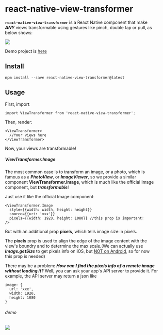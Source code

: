 # react-native-view-transformer

**`react-native-view-transformer`** is a React Native component that make ***ANY*** views transformable using gestures like pinch, double tap or pull, as below shows:

![](./demo/1.gif)

Demo project is [here](https://github.com/yoaicom/react-native-demo/tree/react-native-view-transformer)

## Install

`npm install --save react-native-view-transformer@latest`

## Usage

First, import:

```
import ViewTransformer from 'react-native-view-transformer';
```

Then, render:

```
<ViewTransformer>
  //Your views here
</ViewTransformer>
```

Now, your views are transformable!

##### ViewTransformer.Image

The most common case is to transform an image, or a photo, which is famous as a ***PhotoView***, or ***ImageViewer***, so we provide a similar component **ViewTransformer.Image**, which is much like the official Image component, but ***transformable***!

 Just use it like the official Image component:

```
<ViewTransformer.Image
  style={{width: width, height: height}}
  source={{uri: 'xxx'}}
  pixels={{width: 1920, height: 1080}} //this prop is important!
/>
```

But with an additional prop **pixels**, which tells image size in pixels. 

The **pixels** prop is used to align the edge of the image content with the view's boundry and to determine the max scale.(We can actually use ***Image.getSize*** to get pixels info on iOS, but [NOT on Android](https://github.com/facebook/react-native/issues/5838), so for now this prop is needed)

There may be a problem: ***How can I find the pixels info of a remote image without loading it?*** Well, you can ask your app's API server to provide it. For example, the API server may return a json like

```
image: {
  url: 'xxx',
  width: 1920,
  height: 1080
}
```

###### demo

![](./demo/2.gif)





